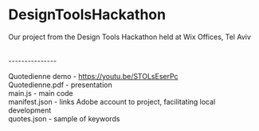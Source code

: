 # DesignToolsHackathon
Our project from the Design Tools Hackathon held at Wix Offices, Tel Aviv

<br/>
---------------

Quotedienne demo - https://youtu.be/STOLsEserPc <br/>
Quotedienne.pdf - presentation <br/>
main.js - main code<br/>
manifest.json - links Adobe account to project, facilitating local development <br/>
quotes.json - sample of keywords <br/>
